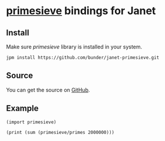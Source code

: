 # [primesieve](https://github.com/kimwalisch/primesieve) bindings for Janet

## Install

Make sure _primesieve_ library is installed in your system.

```
jpm install https://github.com/bunder/janet-primesieve.git
```

## Source

You can get the source on [GitHub](https://github.com/bunder/janet-primesieve).

## Example

```
(import primesieve)

(print (sum (primesieve/primes 2000000)))
```
